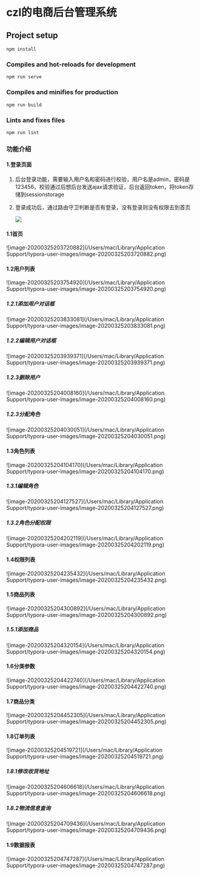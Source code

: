 # czl的电商后台管理系统

## Project setup
```
npm install
```

### Compiles and hot-reloads for development
```
npm run serve
```

### Compiles and minifies for production
```
npm run build
```

### Lints and fixes files
```
npm run lint
```

### 功能介绍

#### 1.登录页面

1. 后台登录功能，需要输入用户名和密码进行校验，用户名是admin，密码是123456，校验通过后想后台发送ajax请求验证，后台返回token，将token存储到sessionstorage

2. 登录成功后，通过路由守卫判断是否有登录，没有登录则没有权限去到首页

   ![](/Users/mac/Desktop/前端项目/vue_show/readmeImages/image-20200325203648066.png)

#### 1.1首页

![image-20200325203720882](/Users/mac/Library/Application Support/typora-user-images/image-20200325203720882.png)

#### 1.2用户列表

![image-20200325203754920](/Users/mac/Library/Application Support/typora-user-images/image-20200325203754920.png)

##### 1.2.1添加用户对话框

![image-20200325203833081](/Users/mac/Library/Application Support/typora-user-images/image-20200325203833081.png)

##### 1.2.2编辑用户对话框

![image-20200325203939371](/Users/mac/Library/Application Support/typora-user-images/image-20200325203939371.png)

##### 1.2.3删除用户

![image-20200325204008160](/Users/mac/Library/Application Support/typora-user-images/image-20200325204008160.png)

##### 1.2.3分配角色

![image-20200325204030051](/Users/mac/Library/Application Support/typora-user-images/image-20200325204030051.png)

#### 1.3角色列表

![image-20200325204104170](/Users/mac/Library/Application Support/typora-user-images/image-20200325204104170.png)

##### 1.3.1编辑角色

![image-20200325204127527](/Users/mac/Library/Application Support/typora-user-images/image-20200325204127527.png)

##### 1.3.2角色分配权限

![image-20200325204202119](/Users/mac/Library/Application Support/typora-user-images/image-20200325204202119.png)

#### 1.4权限列表

![image-20200325204235432](/Users/mac/Library/Application Support/typora-user-images/image-20200325204235432.png)

#### 1.5商品列表

![image-20200325204300892](/Users/mac/Library/Application Support/typora-user-images/image-20200325204300892.png)

##### 1.5.1添加商品

![image-20200325204320154](/Users/mac/Library/Application Support/typora-user-images/image-20200325204320154.png)

#### 1.6分类参数

![image-20200325204422740](/Users/mac/Library/Application Support/typora-user-images/image-20200325204422740.png)

#### 1.7商品分类

![image-20200325204452305](/Users/mac/Library/Application Support/typora-user-images/image-20200325204452305.png)

#### 1.8订单列表

![image-20200325204519721](/Users/mac/Library/Application Support/typora-user-images/image-20200325204519721.png)

##### 1.8.1修改收货地址

![image-20200325204606618](/Users/mac/Library/Application Support/typora-user-images/image-20200325204606618.png)

##### 1.8.2物流信息查询

![image-20200325204709436](/Users/mac/Library/Application Support/typora-user-images/image-20200325204709436.png)

#### 1.9数据报表

![image-20200325204747287](/Users/mac/Library/Application Support/typora-user-images/image-20200325204747287.png)